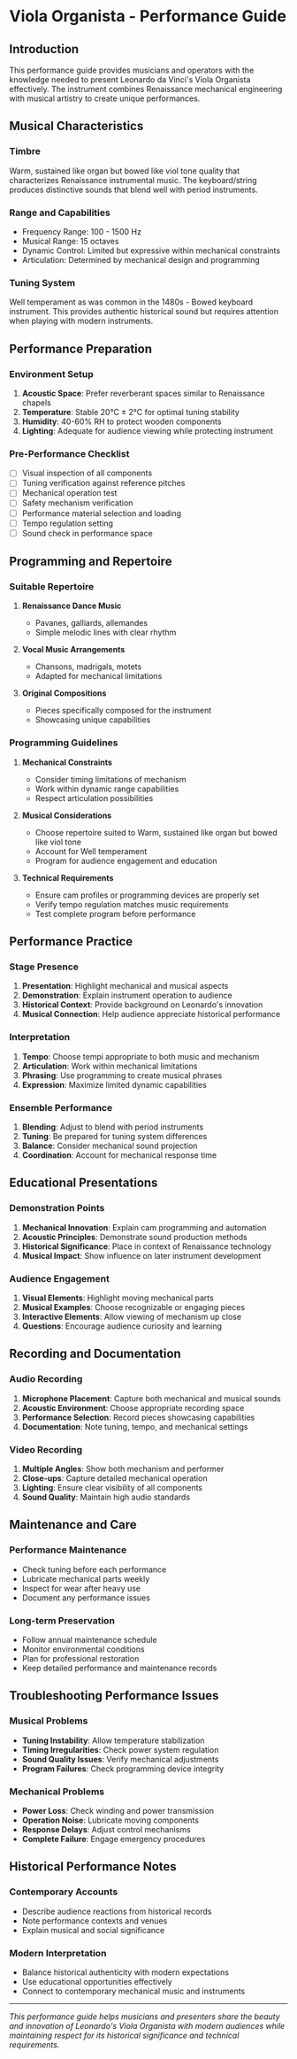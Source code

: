 # Viola Organista - Performance Guide

## Introduction

This performance guide provides musicians and operators with the knowledge
needed to present Leonardo da Vinci's Viola Organista effectively.
The instrument combines Renaissance mechanical engineering with musical
artistry to create unique performances.

## Musical Characteristics

### Timbre
Warm, sustained like organ but bowed like viol tone quality that
characterizes Renaissance instrumental music. The keyboard/string
produces distinctive sounds that blend well with period instruments.

### Range and Capabilities
- Frequency Range: 100 - 1500 Hz
- Musical Range: 15 octaves
- Dynamic Control: Limited but expressive within mechanical constraints
- Articulation: Determined by mechanical design and programming

### Tuning System
Well temperament as was common in the
1480s - Bowed keyboard instrument. This provides authentic historical
sound but requires attention when playing with modern instruments.

## Performance Preparation

### Environment Setup
1. **Acoustic Space**: Prefer reverberant spaces similar to Renaissance chapels
2. **Temperature**: Stable 20°C ± 2°C for optimal tuning stability
3. **Humidity**: 40-60% RH to protect wooden components
4. **Lighting**: Adequate for audience viewing while protecting instrument

### Pre-Performance Checklist
- [ ] Visual inspection of all components
- [ ] Tuning verification against reference pitches
- [ ] Mechanical operation test
- [ ] Safety mechanism verification
- [ ] Performance material selection and loading
- [ ] Tempo regulation setting
- [ ] Sound check in performance space

## Programming and Repertoire

### Suitable Repertoire
1. **Renaissance Dance Music**
   - Pavanes, galliards, allemandes
   - Simple melodic lines with clear rhythm

2. **Vocal Music Arrangements**
   - Chansons, madrigals, motets
   - Adapted for mechanical limitations

3. **Original Compositions**
   - Pieces specifically composed for the instrument
   - Showcasing unique capabilities

### Programming Guidelines
1. **Mechanical Constraints**
   - Consider timing limitations of mechanism
   - Work within dynamic range capabilities
   - Respect articulation possibilities

2. **Musical Considerations**
   - Choose repertoire suited to Warm, sustained like organ but bowed like viol tone
   - Account for Well temperament
   - Program for audience engagement and education

3. **Technical Requirements**
   - Ensure cam profiles or programming devices are properly set
   - Verify tempo regulation matches music requirements
   - Test complete program before performance

## Performance Practice

### Stage Presence
1. **Presentation**: Highlight mechanical and musical aspects
2. **Demonstration**: Explain instrument operation to audience
3. **Historical Context**: Provide background on Leonardo's innovation
4. **Musical Connection**: Help audience appreciate historical performance

### Interpretation
1. **Tempo**: Choose tempi appropriate to both music and mechanism
2. **Articulation**: Work within mechanical limitations
3. **Phrasing**: Use programming to create musical phrases
4. **Expression**: Maximize limited dynamic capabilities

### Ensemble Performance
1. **Blending**: Adjust to blend with period instruments
2. **Tuning**: Be prepared for tuning system differences
3. **Balance**: Consider mechanical sound projection
4. **Coordination**: Account for mechanical response time

## Educational Presentations

### Demonstration Points
1. **Mechanical Innovation**: Explain cam programming and automation
2. **Acoustic Principles**: Demonstrate sound production methods
3. **Historical Significance**: Place in context of Renaissance technology
4. **Musical Impact**: Show influence on later instrument development

### Audience Engagement
1. **Visual Elements**: Highlight moving mechanical parts
2. **Musical Examples**: Choose recognizable or engaging pieces
3. **Interactive Elements**: Allow viewing of mechanism up close
4. **Questions**: Encourage audience curiosity and learning

## Recording and Documentation

### Audio Recording
1. **Microphone Placement**: Capture both mechanical and musical sounds
2. **Acoustic Environment**: Choose appropriate recording space
3. **Performance Selection**: Record pieces showcasing capabilities
4. **Documentation**: Note tuning, tempo, and mechanical settings

### Video Recording
1. **Multiple Angles**: Show both mechanism and performer
2. **Close-ups**: Capture detailed mechanical operation
3. **Lighting**: Ensure clear visibility of all components
4. **Sound Quality**: Maintain high audio standards

## Maintenance and Care

### Performance Maintenance
- Check tuning before each performance
- Lubricate mechanical parts weekly
- Inspect for wear after heavy use
- Document any performance issues

### Long-term Preservation
- Follow annual maintenance schedule
- Monitor environmental conditions
- Plan for professional restoration
- Keep detailed performance and maintenance records

## Troubleshooting Performance Issues

### Musical Problems
- **Tuning Instability**: Allow temperature stabilization
- **Timing Irregularities**: Check power system regulation
- **Sound Quality Issues**: Verify mechanical adjustments
- **Program Failures**: Check programming device integrity

### Mechanical Problems
- **Power Loss**: Check winding and power transmission
- **Operation Noise**: Lubricate moving components
- **Response Delays**: Adjust control mechanisms
- **Complete Failure**: Engage emergency procedures

## Historical Performance Notes

### Contemporary Accounts
- Describe audience reactions from historical records
- Note performance contexts and venues
- Explain musical and social significance

### Modern Interpretation
- Balance historical authenticity with modern expectations
- Use educational opportunities effectively
- Connect to contemporary mechanical music and instruments

---

*This performance guide helps musicians and presenters share the beauty and
innovation of Leonardo's Viola Organista with modern audiences while
maintaining respect for its historical significance and technical requirements.*
